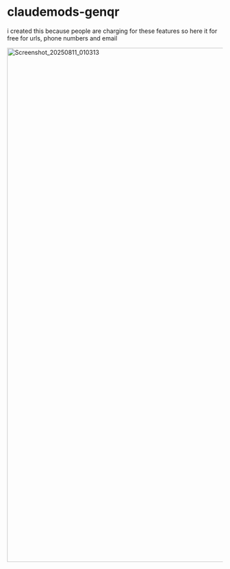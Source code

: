 # claudemods-genqr

i created this because people are charging for these features so here it for free for urls, phone numbers and email 

<img width="1920" height="1200" alt="Screenshot_20250811_010313" src="https://github.com/user-attachments/assets/fb7df03d-7668-4f20-b8ad-e40c1aa84b41" />

